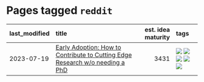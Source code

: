 # Pages tagged `reddit`

|last_modified|title|est. idea maturity|tags
|:---|:---|---:|:---|
|2023-07-19|[Early Adoption: How to Contribute to Cutting Edge Research w/o needing a PhD](../early_adoption_and_fomo.md)|3431|[![](https://img.shields.io/badge/tag-autobiographical-dd597e)](../tags/autobiographical.md) [![](https://img.shields.io/badge/tag-career_advice-8fb3d)](../tags/career_advice.md) [![](https://img.shields.io/badge/tag-early_adoption-8a140)](../tags/early_adoption.md) [![](https://img.shields.io/badge/tag-mentoring-83cbca)](../tags/mentoring.md) [![](https://img.shields.io/badge/tag-reddit-e33481)](../tags/reddit.md)|